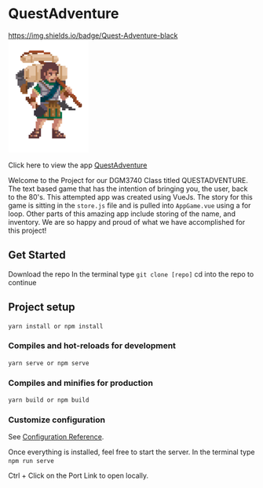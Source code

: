 # QuestAdventure
https://img.shields.io/badge/Quest-Adventure-black
![myImage](./src/assets/char-peasant.png)

Click here to view the app
[QuestAdventure](https://modest-engelbart-cf42fa.netlify.app/Home)

Welcome to the Project for our DGM3740 Class titled QUESTADVENTURE. The text based game that has the intention of bringing you, the user, back to the 80's. 
This attempted app was created using VueJs. The story for this game is sitting in the `store.js` file and is pulled into `AppGame.vue` using a for loop. Other parts of this amazing app include storing of the name, and inventory. We are so happy and proud of what we have accomplished for this project!

## Get Started

Download the repo
In the terminal type `git clone [repo]`
cd into the repo to continue

## Project setup
```
yarn install or npm install
```

### Compiles and hot-reloads for development
```
yarn serve or npm serve
```

### Compiles and minifies for production
```
yarn build or npm build
```

### Customize configuration
See [Configuration Reference](https://cli.vuejs.org/config/).

Once everything is installed, feel free to start the server. 
In the terminal type `npm run serve`

Ctrl + Click on the Port Link to open locally.